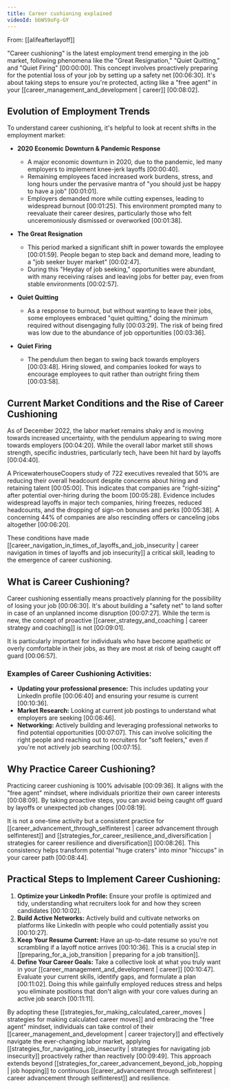 ```yaml
---
title: Career cushioning explained
videoId: bbWS9oFg-GY
---
```


From: [[alifeafterlayoff]] <br/> 

"Career cushioning" is the latest employment trend emerging in the job market, following phenomena like the "Great Resignation," "Quiet Quitting," and "Quiet Firing" <a class="yt-timestamp" data-t="00:00:00">[00:00:00]</a>. This concept involves proactively preparing for the potential loss of your job by setting up a safety net <a class="yt-timestamp" data-t="00:06:30">[00:06:30]</a>. It's about taking steps to ensure you're protected, acting like a "free agent" in your [[career_management_and_development | career]] <a class="yt-timestamp" data-t="00:08:02">[00:08:02]</a>.

## Evolution of Employment Trends

To understand career cushioning, it's helpful to look at recent shifts in the employment market:

*   **2020 Economic Downturn & Pandemic Response**
    *   A major economic downturn in 2020, due to the pandemic, led many employers to implement knee-jerk layoffs <a class="yt-timestamp" data-t="00:00:40">[00:00:40]</a>.
    *   Remaining employees faced increased work burdens, stress, and long hours under the pervasive mantra of "you should just be happy to have a job" <a class="yt-timestamp" data-t="00:01:01">[00:01:01]</a>.
    *   Employers demanded more while cutting expenses, leading to widespread burnout <a class="yt-timestamp" data-t="00:01:25">[00:01:25]</a>. This environment prompted many to reevaluate their career desires, particularly those who felt unceremoniously dismissed or overworked <a class="yt-timestamp" data-t="00:01:38">[00:01:38]</a>.

*   **The Great Resignation**
    *   This period marked a significant shift in power towards the employee <a class="yt-timestamp" data-t="00:01:59">[00:01:59]</a>. People began to step back and demand more, leading to a "job seeker buyer market" <a class="yt-timestamp" data-t="00:02:47">[00:02:47]</a>.
    *   During this "Heyday of job seeking," opportunities were abundant, with many receiving raises and leaving jobs for better pay, even from stable environments <a class="yt-timestamp" data-t="00:02:57">[00:02:57]</a>.

*   **Quiet Quitting**
    *   As a response to burnout, but without wanting to leave their jobs, some employees embraced "quiet quitting," doing the minimum required without disengaging fully <a class="yt-timestamp" data-t="00:03:29">[00:03:29]</a>. The risk of being fired was low due to the abundance of job opportunities <a class="yt-timestamp" data-t="00:03:36">[00:03:36]</a>.

*   **Quiet Firing**
    *   The pendulum then began to swing back towards employers <a class="yt-timestamp" data-t="00:03:48">[00:03:48]</a>. Hiring slowed, and companies looked for ways to encourage employees to quit rather than outright firing them <a class="yt-timestamp" data-t="00:03:58">[00:03:58]</a>.

## Current Market Conditions and the Rise of Career Cushioning

As of December 2022, the labor market remains shaky and is moving towards increased uncertainty, with the pendulum appearing to swing more towards employers <a class="yt-timestamp" data-t="00:04:20">[00:04:20]</a>. While the overall labor market still shows strength, specific industries, particularly tech, have been hit hard by layoffs <a class="yt-timestamp" data-t="00:04:40">[00:04:40]</a>.

A PricewaterhouseCoopers study of 722 executives revealed that 50% are reducing their overall headcount despite concerns about hiring and retaining talent <a class="yt-timestamp" data-t="00:05:00">[00:05:00]</a>. This indicates that companies are "right-sizing" after potential over-hiring during the boom <a class="yt-timestamp" data-t="00:05:28">[00:05:28]</a>. Evidence includes widespread layoffs in major tech companies, hiring freezes, reduced headcounts, and the dropping of sign-on bonuses and perks <a class="yt-timestamp" data-t="00:05:38">[00:05:38]</a>. A concerning 44% of companies are also rescinding offers or canceling jobs altogether <a class="yt-timestamp" data-t="00:06:20">[00:06:20]</a>.

These conditions have made [[career_navigation_in_times_of_layoffs_and_job_insecurity | career navigation in times of layoffs and job insecurity]] a critical skill, leading to the emergence of career cushioning.

## What is Career Cushioning?

Career cushioning essentially means proactively planning for the possibility of losing your job <a class="yt-timestamp" data-t="00:06:30">[00:06:30]</a>. It's about building a "safety net" to land softer in case of an unplanned income disruption <a class="yt-timestamp" data-t="00:07:27">[00:07:27]</a>. While the term is new, the concept of proactive [[career_strategy_and_coaching | career strategy and coaching]] is not <a class="yt-timestamp" data-t="00:09:01">[00:09:01]</a>.

It is particularly important for individuals who have become apathetic or overly comfortable in their jobs, as they are most at risk of being caught off guard <a class="yt-timestamp" data-t="00:06:57">[00:06:57]</a>.

### Examples of Career Cushioning Activities:

*   **Updating your professional presence:** This includes updating your LinkedIn profile <a class="yt-timestamp" data-t="00:06:40">[00:06:40]</a> and ensuring your resume is current <a class="yt-timestamp" data-t="00:10:36">[00:10:36]</a>.
*   **Market Research:** Looking at current job postings to understand what employers are seeking <a class="yt-timestamp" data-t="00:06:46">[00:06:46]</a>.
*   **Networking:** Actively building and leveraging professional networks to find potential opportunities <a class="yt-timestamp" data-t="00:07:07">[00:07:07]</a>. This can involve soliciting the right people and reaching out to recruiters for "soft feelers," even if you're not actively job searching <a class="yt-timestamp" data-t="00:07:15">[00:07:15]</a>.

## Why Practice Career Cushioning?

Practicing career cushioning is 100% advisable <a class="yt-timestamp" data-t="00:09:36">[00:09:36]</a>. It aligns with the "free agent" mindset, where individuals prioritize their own career interests <a class="yt-timestamp" data-t="00:08:09">[00:08:09]</a>. By taking proactive steps, you can avoid being caught off guard by layoffs or unexpected job changes <a class="yt-timestamp" data-t="00:08:19">[00:08:19]</a>.

It is not a one-time activity but a consistent practice for [[career_advancement_through_selfinterest | career advancement through selfinterest]] and [[strategies_for_career_resilience_and_diversification | strategies for career resilience and diversification]] <a class="yt-timestamp" data-t="00:08:26">[00:08:26]</a>. This consistency helps transform potential "huge craters" into minor "hiccups" in your career path <a class="yt-timestamp" data-t="00:08:44">[00:08:44]</a>.

## Practical Steps to Implement Career Cushioning:

1.  **Optimize your LinkedIn Profile:** Ensure your profile is optimized and tidy, understanding what recruiters look for and how they screen candidates <a class="yt-timestamp" data-t="00:10:02">[00:10:02]</a>.
2.  **Build Active Networks:** Actively build and cultivate networks on platforms like LinkedIn with people who could potentially assist you <a class="yt-timestamp" data-t="00:10:27">[00:10:27]</a>.
3.  **Keep Your Resume Current:** Have an up-to-date resume so you're not scrambling if a layoff notice arrives <a class="yt-timestamp" data-t="00:10:36">[00:10:36]</a>. This is a crucial step in [[preparing_for_a_job_transition | preparing for a job transition]].
4.  **Define Your Career Goals:** Take a collective look at what you truly want in your [[career_management_and_development | career]] <a class="yt-timestamp" data-t="00:10:47">[00:10:47]</a>. Evaluate your current skills, identify gaps, and formulate a plan <a class="yt-timestamp" data-t="00:11:02">[00:11:02]</a>. Doing this while gainfully employed reduces stress and helps you eliminate positions that don't align with your core values during an active job search <a class="yt-timestamp" data-t="00:11:11">[00:11:11]</a>.

By adopting these [[strategies_for_making_calculated_career_moves | strategies for making calculated career moves]] and embracing the "free agent" mindset, individuals can take control of their [[career_management_and_development | career trajectory]] and effectively navigate the ever-changing labor market, applying [[strategies_for_navigating_job_insecurity | strategies for navigating job insecurity]] proactively rather than reactively <a class="yt-timestamp" data-t="00:09:49">[00:09:49]</a>. This approach extends beyond [[strategies_for_career_advancement_beyond_job_hopping | job hopping]] to continuous [[career_advancement through selfinterest | career advancement through selfinterest]] and resilience.